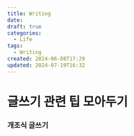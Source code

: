 ```yaml
---
title: Writing
date: 
draft: true
categories:
  - Life
tags:
  - Writing
created: 2024-06-08T17:29
updated: 2024-07-19T16:32
---
```


# 글쓰기 관련 팁 모아두기

### 개조식 글쓰기

